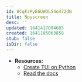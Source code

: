 ```yaml
---
id: 8CqFzMyE6UWOL54o472dN
title: Npyscreen
desc: ''
updated: 1641417004685
created: 1641105063858
stub: false
isDir: false
---
```


- **Resources:**
  - [Create TUI on Python](https://medium.com/@ValTron/create-tui-on-python-71377849879d)
  - [Read the docs](https://npyscreen.readthedocs.io/introduction.html)
